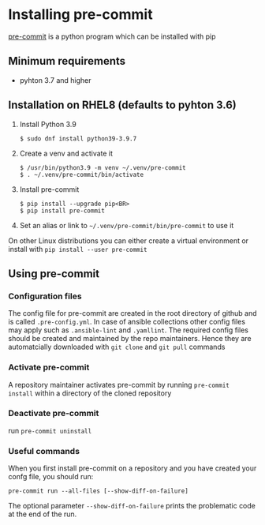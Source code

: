 # Installing pre-commit

[pre-commit](https://pre-commit.com) is a python program which can be installed with pip

## Minimum requirements

- pyhton 3.7 and higher

## Installation on RHEL8 (defaults to pyhton 3.6)

1. Install Python 3.9   

    ```
    $ sudo dnf install python39-3.9.7
    ```

2. Create a venv and activate it

    ```
    $ /usr/bin/python3.9 -m venv ~/.venv/pre-commit 
    $ . ~/.venv/pre-commit/bin/activate
    ```

3. Install pre-commit
    
    ```
    $ pip install --upgrade pip<BR>
    $ pip install pre-commit
    ```

4. Set an alias or link to `~/.venv/pre-commit/bin/pre-commit` to use it

On other Linux distributions you can either create a virtual environment or install with `pip install --user pre-commit`

## Using pre-commit

### Configuration files

The config file for pre-commit are created in the root directory of github and is called `.pre-config.yml`. 
In case of ansible collections other config files may apply such as `.ansible-lint` and `.yamllint`. 
The required config files should be created and maintained by the repo maintainers.
Hence they are automatcially downloaded with `git clone` and `git pull` commands

### Activate pre-commit
A repository maintainer activates pre-commit by running `pre-commit install` within a directory of the cloned repository

### Deactivate pre-commit
run `pre-commit uninstall` 

### Useful commands

When you first install pre-commit on a repository and you have created your confg file, you should run:

```
pre-commit run --all-files [--show-diff-on-failure]
```

The optional parameter `--show-diff-on-failure` prints the problematic code at the end of the run.